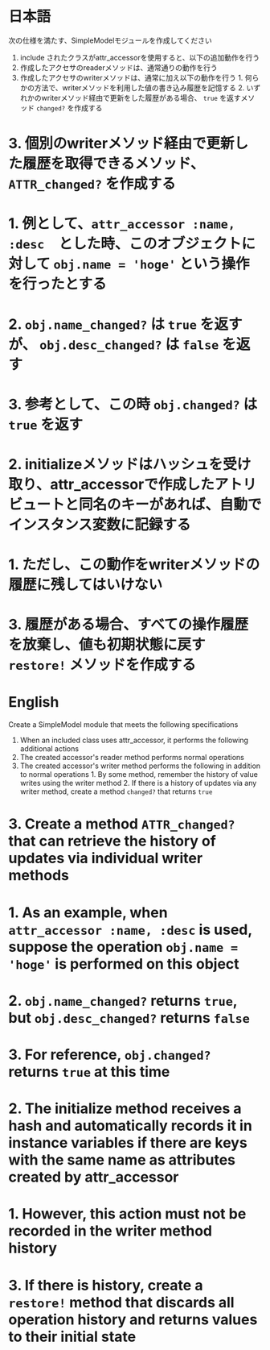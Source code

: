 # 日本語

次の仕様を満たす、SimpleModelモジュールを作成してください

1. include されたクラスがattr_accessorを使用すると、以下の追加動作を行う
  1. 作成したアクセサのreaderメソッドは、通常通りの動作を行う
  2. 作成したアクセサのwriterメソッドは、通常に加え以下の動作を行う
    1. 何らかの方法で、writerメソッドを利用した値の書き込み履歴を記憶する
    2. いずれかのwriterメソッド経由で更新をした履歴がある場合、 `true` を返すメソッド `changed?` を作成する
#     3. 個別のwriterメソッド経由で更新した履歴を取得できるメソッド、 `ATTR_changed?` を作成する
#       1. 例として、`attr_accessor :name, :desc`　とした時、このオブジェクトに対して `obj.name = 'hoge'` という操作を行ったとする
#       2. `obj.name_changed?` は `true` を返すが、 `obj.desc_changed?` は `false` を返す
#       3. 参考として、この時 `obj.changed?` は `true` を返す
# 2. initializeメソッドはハッシュを受け取り、attr_accessorで作成したアトリビュートと同名のキーがあれば、自動でインスタンス変数に記録する
#   1. ただし、この動作をwriterメソッドの履歴に残してはいけない
# 3. 履歴がある場合、すべての操作履歴を放棄し、値も初期状態に戻す `restore!` メソッドを作成する

# English

Create a SimpleModel module that meets the following specifications

1. When an included class uses attr_accessor, it performs the following additional actions
  1. The created accessor's reader method performs normal operations
  2. The created accessor's writer method performs the following in addition to normal operations
    1. By some method, remember the history of value writes using the writer method
    2. If there is a history of updates via any writer method, create a method `changed?` that returns `true`
#     3. Create a method `ATTR_changed?` that can retrieve the history of updates via individual writer methods
#       1. As an example, when `attr_accessor :name, :desc` is used, suppose the operation `obj.name = 'hoge'` is performed on this object
#       2. `obj.name_changed?` returns `true`, but `obj.desc_changed?` returns `false`
#       3. For reference, `obj.changed?` returns `true` at this time
# 2. The initialize method receives a hash and automatically records it in instance variables if there are keys with the same name as attributes created by attr_accessor
#   1. However, this action must not be recorded in the writer method history
# 3. If there is history, create a `restore!` method that discards all operation history and returns values to their initial state
